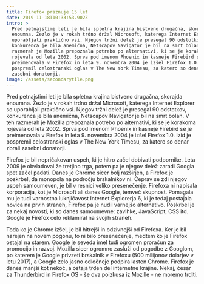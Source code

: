 ```yaml
---
title: Firefox praznuje 15 let
date: 2019-11-18T10:33:53.902Z
intro: >
  Pred petnajstimi leti je bila spletna krajina bistveno drugačna, skorajda
  enoumna. Žezlo je v rokah trdno držal Microsoft, katerega Internet Explorer so
  uporabljali praktično vsi. Njegov tržni delež je presegal 90 odstotkov,
  konkurenca je bila anemična, Netscapov Navigator je bil na smrt bolan. V teh
  razmerah je Mozilla prepoznala potrebo po alternativi, ki se je korakoma
  rojevala od leta 2002. Sprva pod imenom Phoenix in kasneje Firebird se je
  preimenovala v Firefox in leta 9. novembra 2004 je izšel Firefox 1.0. Izid je
  pospremil celostranski oglas v The New York Timesu, za katero so denar zbrali
  zasebni donatorji.
image: /assets/secondarytile.png
---
```


Pred petnajstimi leti je bila spletna krajina bistveno drugačna, skorajda enoumna. Žezlo je v rokah trdno držal Microsoft, katerega Internet Explorer so uporabljali praktično vsi. Njegov tržni delež je presegal 90 odstotkov, konkurenca je bila anemična, Netscapov Navigator je bil na smrt bolan. V teh razmerah je Mozilla prepoznala potrebo po alternativi, ki se je korakoma rojevala od leta 2002. Sprva pod imenom Phoenix in kasneje Firebird se je preimenovala v Firefox in leta 9. novembra 2004 je izšel Firefox 1.0. Izid je pospremil celostranski oglas v The New York Timesu, za katero so denar zbrali zasebni donatorji.

Firefox je bil nepričakovan uspeh, ki je hitro začel dobivati podpornike. Leta 2009 je obvladoval že tretjino trga, potem pa je njegov delež zaradi Googla spet začel padati. Danes je Chrome sicer bolj razširjen, a Firefox je poskrbel, da monopola na področju brskalnikov ni. Čeprav se zdi njegov uspeh samoumeven, je bil v resnici veliko presenečenje. Firefoxa ni napisala korporacija, kot je Microsoft ali danes Google, temveč skupnost. Pomagala mu je tudi varnostna luknjičavost Internet Explorerja 6, ki je tedaj postajala novica na prvih straneh, Firefox pa je nudil varnejšo alternativo. Poskrbel je za nekaj novosti, ki so danes samoumevne: zavihke, JavaScript, CSS itd. Google je Firefox celo reklamiral na svojih straneh.

Toda ko je Chrome izšel, je bil hitrejši in odzivnejši od Firefoxa. Ker je bil narejen na novem pogonu, to ni bilo presenečenje, medtem ko je Firefox ostajal na starem. Google je seveda imel tudi ogromen proračun za promocijo in razvoj. Mozilla sicer ogromno zasluži od pogodbe z Googlom, po katerem je Google privzeti brskalnik v Firefoxu (500 milijonov dolarjev v letu 2017), a Google zelo jasno odločneje podpira lasten Chrome. Firefox je danes manjši kot nekoč, a ostaja trden del internetne krajine. Nekaj, česar za Thunderbird in Firefox OS - še dva poizkusa iz Mozille - ne moremo trditi.
